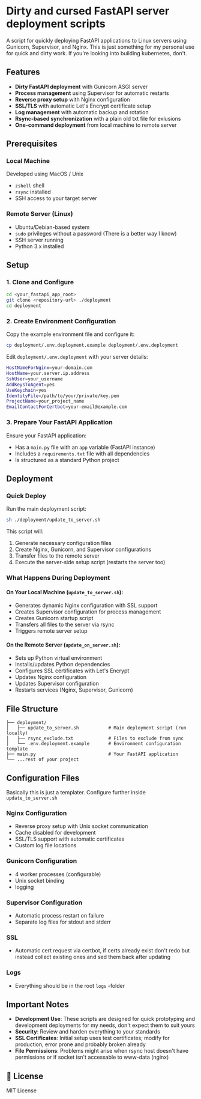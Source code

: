 # Dirty and cursed FastAPI server deployment scripts
A script for quickly deploying FastAPI applications to Linux servers using Gunicorn, Supervisor, and Nginx. This is just something for my personal use for quick and dirty work. If you're looking into building kubernetes, don't.

## Features

- **Dirty FastAPI deployment** with Gunicorn ASGI server 
- **Process management** using Supervisor for automatic restarts
- **Reverse proxy setup** with Nginx configuration
- **SSL/TLS** with automatic Let's Encrypt certificate setup
- **Log management** with automatic backup and rotation
- **Rsync-based synchronization** with a plain old txt file for exlusions
- **One-command deployment** from local machine to remote server

## Prerequisites

### Local Machine
Developed using MacOS / Unix
- `zshell` shell
- `rsync` installed
- SSH access to your target server

### Remote Server (Linux)
- Ubuntu/Debian-based system
- `sudo` privileges without a password (There is a better way I know)
- SSH server running
- Python 3.x installed

## Setup

### 1. Clone and Configure 

```bash
cd <your_fastapi_app_root>
git clone <repository-url> ./deployment 
cd deployment
```
### 2. Create Environment Configuration

Copy the example environment file and configure it:

```bash
cp deployment/.env.deployment.example deployment/.env.deployment
```

Edit `deployment/.env.deployment` with your server details:

```bash
HostNameForNginx=your-domain.com
HostName=your.server.ip.address
SshUser=your_username
AddKeysToAgent=yes
UseKeychain=yes
IdentityFile=/path/to/your/private/key.pem
ProjectName=your_project_name
EmailContactForCertbot=your-email@example.com
```

### 3. Prepare Your FastAPI Application

Ensure your FastAPI application:
- Has a `main.py` file with an `app` variable (FastAPI instance)
- Includes a `requirements.txt` file with all dependencies
- Is structured as a standard Python project

## Deployment

### Quick Deploy

Run the main deployment script:

```bash
sh ./deployment/update_to_server.sh
```

This script will:
1. Generate necessary configuration files
2. Create Nginx, Gunicorn, and Supervisor configurations
3. Transfer files to the remote server
4. Execute the server-side setup script (restarts the server too)

### What Happens During Deployment

#### On Your Local Machine (`update_to_server.sh`):
- Generates dynamic Nginx configuration with SSL support
- Creates Supervisor configuration for process management
- Creates Gunicorn startup script
- Transfers all files to the server via rsync
- Triggers remote server setup

#### On the Remote Server (`update_on_server.sh`):
- Sets up Python virtual environment
- Installs/updates Python dependencies
- Configures SSL certificates with Let's Encrypt
- Updates Nginx configuration
- Updates Supervisor configuration
- Restarts services (Nginx, Supervisor, Gunicorn)

## File Structure

```
├── deployment/
│   ├── update_to_server.sh           # Main deployment script (run locally)
│   ├── rsync_exclude.txt             # Files to exclude from sync
│   └── .env.deployment.example       # Environment configuration template
├── main.py                           # Your FastAPI application
└── ...rest of your project
```

## Configuration Files
Basically this is just a templater. Configure further inside ``update_to_server.sh``

### Nginx Configuration
- Reverse proxy setup with Unix socket communication
- Cache disabled for development
- SSL/TLS support with automatic certificates
- Custom log file locations

### Gunicorn Configuration
- 4 worker processes (configurable)
- Unix socket binding
- logging

### Supervisor Configuration
- Automatic process restart on failure
- Separate log files for stdout and stderr

### SSL
- Automatic cert request via certbot, if certs already exist don't redo but instead collect existing ones and sed them back after updating

### Logs
- Everything should be in the root ``logs`` -folder

## Important Notes
- **Development Use**: These scripts are designed for quick prototyping and development deployments for my needs, don't expect them to suit yours
- **Security**: Review and harden everything to your standards
- **SSL Certificates**: Initial setup uses test certificates; modify for production, error prone and probably broken already
- **File Permissions**: Problems might arise when rsync host doesn't have permissions or if socket isn't accessable to www-data (nginx)


## 📄 License
MIT License


